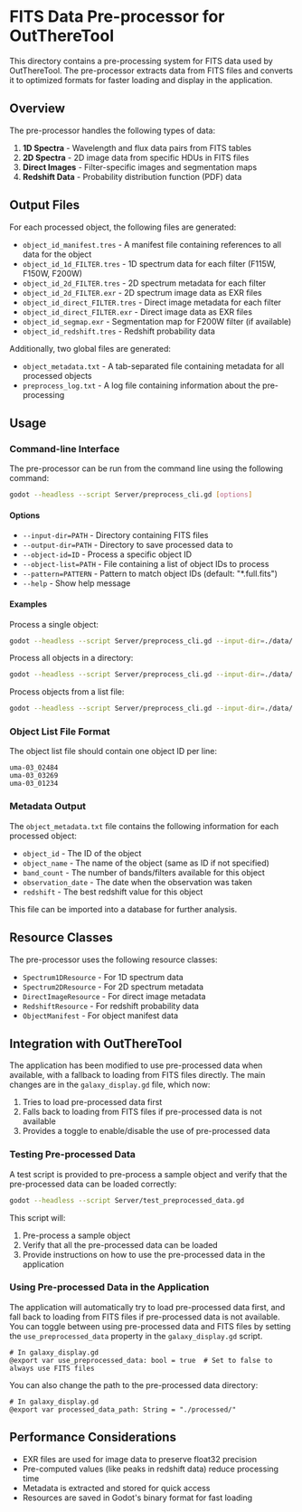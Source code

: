 # FITS Data Pre-processor for OutThereTool

This directory contains a pre-processing system for FITS data used by OutThereTool. The pre-processor extracts data from FITS files and converts it to optimized formats for faster loading and display in the application.

## Overview

The pre-processor handles the following types of data:

1. **1D Spectra** - Wavelength and flux data pairs from FITS tables
2. **2D Spectra** - 2D image data from specific HDUs in FITS files
3. **Direct Images** - Filter-specific images and segmentation maps
4. **Redshift Data** - Probability distribution function (PDF) data

## Output Files

For each processed object, the following files are generated:

- `object_id_manifest.tres` - A manifest file containing references to all data for the object
- `object_id_1d_FILTER.tres` - 1D spectrum data for each filter (F115W, F150W, F200W)
- `object_id_2d_FILTER.tres` - 2D spectrum metadata for each filter
- `object_id_2d_FILTER.exr` - 2D spectrum image data as EXR files
- `object_id_direct_FILTER.tres` - Direct image metadata for each filter
- `object_id_direct_FILTER.exr` - Direct image data as EXR files
- `object_id_segmap.exr` - Segmentation map for F200W filter (if available)
- `object_id_redshift.tres` - Redshift probability data

Additionally, two global files are generated:

- `object_metadata.txt` - A tab-separated file containing metadata for all processed objects
- `preprocess_log.txt` - A log file containing information about the pre-processing

## Usage

### Command-line Interface

The pre-processor can be run from the command line using the following command:

```bash
godot --headless --script Server/preprocess_cli.gd [options]
```

#### Options

- `--input-dir=PATH` - Directory containing FITS files
- `--output-dir=PATH` - Directory to save processed data to
- `--object-id=ID` - Process a specific object ID
- `--object-list=PATH` - File containing a list of object IDs to process
- `--pattern=PATTERN` - Pattern to match object IDs (default: "*.full.fits")
- `--help` - Show help message

#### Examples

Process a single object:

```bash
godot --headless --script Server/preprocess_cli.gd --input-dir=./data/ --output-dir=./processed/ --object-id=uma-03_02484
```

Process all objects in a directory:

```bash
godot --headless --script Server/preprocess_cli.gd --input-dir=./data/ --output-dir=./processed/
```

Process objects from a list file:

```bash
godot --headless --script Server/preprocess_cli.gd --input-dir=./data/ --output-dir=./processed/ --object-list=./objects.txt
```

### Object List File Format

The object list file should contain one object ID per line:

```
uma-03_02484
uma-03_03269
uma-03_01234
```

### Metadata Output

The `object_metadata.txt` file contains the following information for each processed object:

- `object_id` - The ID of the object
- `object_name` - The name of the object (same as ID if not specified)
- `band_count` - The number of bands/filters available for this object
- `observation_date` - The date when the observation was taken
- `redshift` - The best redshift value for this object

This file can be imported into a database for further analysis.

## Resource Classes

The pre-processor uses the following resource classes:

- `Spectrum1DResource` - For 1D spectrum data
- `Spectrum2DResource` - For 2D spectrum metadata
- `DirectImageResource` - For direct image metadata
- `RedshiftResource` - For redshift probability data
- `ObjectManifest` - For object manifest data

## Integration with OutThereTool

The application has been modified to use pre-processed data when available, with a fallback to loading from FITS files directly. The main changes are in the `galaxy_display.gd` file, which now:

1. Tries to load pre-processed data first
2. Falls back to loading from FITS files if pre-processed data is not available
3. Provides a toggle to enable/disable the use of pre-processed data

### Testing Pre-processed Data

A test script is provided to pre-process a sample object and verify that the pre-processed data can be loaded correctly:

```bash
godot --headless --script Server/test_preprocessed_data.gd
```

This script will:
1. Pre-process a sample object
2. Verify that all the pre-processed data can be loaded
3. Provide instructions on how to use the pre-processed data in the application

### Using Pre-processed Data in the Application

The application will automatically try to load pre-processed data first, and fall back to loading from FITS files if pre-processed data is not available. You can toggle between using pre-processed data and FITS files by setting the `use_preprocessed_data` property in the `galaxy_display.gd` script.

```gdscript
# In galaxy_display.gd
@export var use_preprocessed_data: bool = true  # Set to false to always use FITS files
```

You can also change the path to the pre-processed data directory:

```gdscript
# In galaxy_display.gd
@export var processed_data_path: String = "./processed/"
```

## Performance Considerations

- EXR files are used for image data to preserve float32 precision
- Pre-computed values (like peaks in redshift data) reduce processing time
- Metadata is extracted and stored for quick access
- Resources are saved in Godot's binary format for fast loading